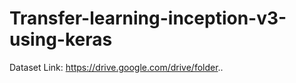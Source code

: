 # Transfer-learning-inception-v3-using-keras

Dataset Link: https://drive.google.com/drive/folder..
